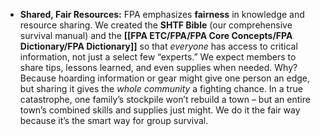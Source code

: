 - **Shared, Fair Resources:** FPA emphasizes **fairness** in knowledge and resource sharing. We created the **SHTF Bible** (our comprehensive survival manual) and the **[[FPA ETC/FPA/FPA Core Concepts/FPA Dictionary/FPA Dictionary]]** so that _everyone_ has access to critical information, not just a select few “experts.” We expect members to share tips, lessons learned, and even supplies when needed. Why? Because hoarding information or gear might give one person an edge, but sharing it gives the _whole community_ a fighting chance. In a true catastrophe, one family’s stockpile won’t rebuild a town – but an entire town’s combined skills and supplies just might. We do it the fair way because it’s the smart way for group survival.